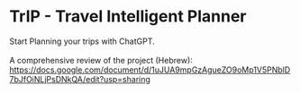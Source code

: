 
# TrIP - Travel Intelligent Planner <br/>
Start Planning your trips with ChatGPT. <br/>
<br/>
A comprehensive review of the project (Hebrew):<br/>
https://docs.google.com/document/d/1uJUA9mpGzAgueZO9oMp1V5PNblD7bJfOiNLjPsDNkQA/edit?usp=sharing
